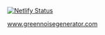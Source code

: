 [![Netlify Status](https://api.netlify.com/api/v1/badges/c3132245-752f-4889-bdcd-36b61b8267cf/deploy-status)](https://app.netlify.com/sites/clever-taffy-8c7766/deploys)



www.greennoisegenerator.com
